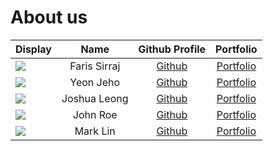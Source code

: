 # About us

Display |     Name     |              Github Profile              | Portfolio 
--------|:------------:|:----------------------------------------:|:---------:
![](https://via.placeholder.com/100.png?text=Photo) | Faris Sirraj |      [Github](https://github.com/)       | [Portfolio](docs/team/johndoe.md)
![](https://via.placeholder.com/100.png?text=Photo) |  Yeon Jeho   |      [Github](https://github.com/)       | [Portfolio](docs/team/johndoe.md)
![](https://via.placeholder.com/100.png?text=Photo) | Joshua Leong | [Github](https://github.com/J0shuaLeong) | [Portfolio](docs/team/johndoe.md)
![](https://via.placeholder.com/100.png?text=Photo) |   John Roe   |      [Github](https://github.com/)       | [Portfolio](docs/team/johndoe.md)
![](https://via.placeholder.com/100.png?text=Photo) |   Mark Lin   |      [Github](https://github.com/)       | [Portfolio](docs/team/johndoe.md)
